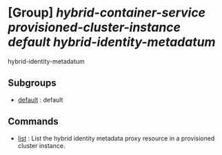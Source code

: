 # [Group] _hybrid-container-service provisioned-cluster-instance default hybrid-identity-metadatum_

hybrid-identity-metadatum

## Subgroups

- [default](/Commands/hybrid-container-service/provisioned-cluster-instance/default/hybrid-identity-metadatum/default/readme.md)
: default

## Commands

- [list](/Commands/hybrid-container-service/provisioned-cluster-instance/default/hybrid-identity-metadatum/_list.md)
: List the hybrid identity metadata proxy resource in a provisioned cluster instance.
